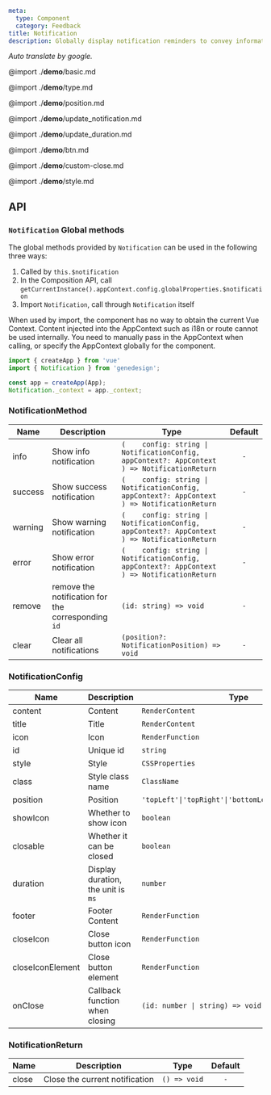 ```yaml
meta:
  type: Component
  category: Feedback
title: Notification
description: Globally display notification reminders to convey information to users in a timely and effective manner.
```

*Auto translate by google.*

@import ./__demo__/basic.md

@import ./__demo__/type.md

@import ./__demo__/position.md

@import ./__demo__/update_notification.md

@import ./__demo__/update_duration.md

@import ./__demo__/btn.md

@import ./__demo__/custom-close.md

@import ./__demo__/style.md

## API





### `Notification` Global methods

The global methods provided by `Notification` can be used in the following three ways:
1. Called by `this.$notification`
2. In the Composition API, call `getCurrentInstance().appContext.config.globalProperties.$notification`
3. Import `Notification`, call through `Notification` itself

When used by import, the component has no way to obtain the current Vue Context. Content injected into the AppContext such as i18n or route cannot be used internally. You need to manually pass in the AppContext when calling, or specify the AppContext globally for the component.

```ts
import { createApp } from 'vue'
import { Notification } from 'genedesign';

const app = createApp(App);
Notification._context = app._context;
````


### NotificationMethod

|Name|Description|Type|Default|
|---|---|---|:---:|
|info|Show info notification|`(    config: string \| NotificationConfig,    appContext?: AppContext  ) => NotificationReturn`|`-`|
|success|Show success notification|`(    config: string \| NotificationConfig,    appContext?: AppContext  ) => NotificationReturn`|`-`|
|warning|Show warning notification|`(    config: string \| NotificationConfig,    appContext?: AppContext  ) => NotificationReturn`|`-`|
|error|Show error notification|`(    config: string \| NotificationConfig,    appContext?: AppContext  ) => NotificationReturn`|`-`|
|remove|remove the notification for the corresponding `id`|`(id: string) => void`|`-`|
|clear|Clear all notifications|`(position?: NotificationPosition) => void`|`-`|



### NotificationConfig

|Name|Description|Type|Default|version|
|---|---|---|:---:|:---|
|content|Content|`RenderContent`|`-`||
|title|Title|`RenderContent`|`-`||
|icon|Icon|`RenderFunction`|`-`||
|id|Unique id|`string`|`-`||
|style|Style|`CSSProperties`|`-`||
|class|Style class name|`ClassName`|`-`||
|position|Position|`'topLeft'\|'topRight'\|'bottomLeft'\|'bottomRight'`|`-`||
|showIcon|Whether to show icon|`boolean`|`true`||
|closable|Whether it can be closed|`boolean`|`false`||
|duration|Display duration, the unit is `ms`|`number`|`3000`||
|footer|Footer Content|`RenderFunction`|`-`|2.25.0|
|closeIcon|Close button icon|`RenderFunction`|`-`||
|closeIconElement|Close button element|`RenderFunction`|`-`||
|onClose|Callback function when closing|`(id: number \| string) => void`|`-`||



### NotificationReturn

|Name|Description|Type|Default|
|---|---|---|:---:|
|close|Close the current notification|`() => void`|`-`|


